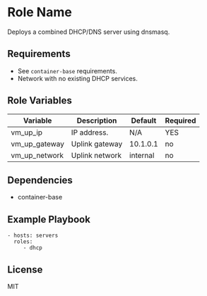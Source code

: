 Role Name
=========

Deploys a combined DHCP/DNS server using dnsmasq.

Requirements
------------

- See `container-base` requirements.
- Network with no existing DHCP services.

Role Variables
--------------

| Variable | Description | Default | Required |
| --- | --- | --- | --- |
| vm_up_ip | IP address. | N/A | YES |
| vm_up_gateway | Uplink gateway | 10.1.0.1 | no |
| vm_up_network | Uplink network | internal | no |

Dependencies
------------

- container-base

Example Playbook
----------------

    - hosts: servers
      roles:
         - dhcp

License
-------

MIT

